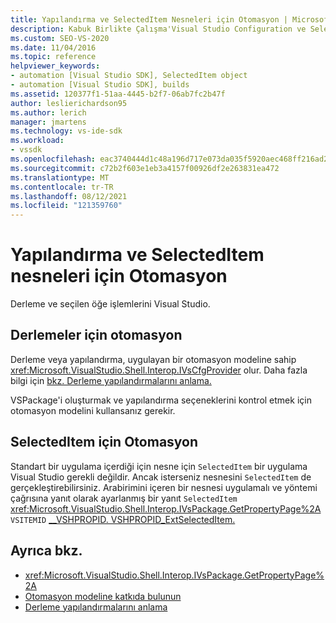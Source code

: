```yaml
---
title: Yapılandırma ve SelectedItem Nesneleri için Otomasyon | Microsoft Docs
description: Kabuk Birlikte Çalışma'Visual Studio Configuration ve SelectedItem nesnelerini kullanarak derleme ve seçilen öğe işlemlerini otomatikleştirmeyi öğrenin.
ms.custom: SEO-VS-2020
ms.date: 11/04/2016
ms.topic: reference
helpviewer_keywords:
- automation [Visual Studio SDK], SelectedItem object
- automation [Visual Studio SDK], builds
ms.assetid: 120377f1-51aa-4445-b2f7-06ab7fc2b47f
author: leslierichardson95
ms.author: lerich
manager: jmartens
ms.technology: vs-ide-sdk
ms.workload:
- vssdk
ms.openlocfilehash: eac3740444d1c48a196d717e073da035f5920aec468ff216ad22ebdc6cb65918
ms.sourcegitcommit: c72b2f603e1eb3a4157f00926df2e263831ea472
ms.translationtype: MT
ms.contentlocale: tr-TR
ms.lasthandoff: 08/12/2021
ms.locfileid: "121359760"
---
```

# <a name="automation-for-configuration-and-selecteditem-objects"></a>Yapılandırma ve SelectedItem nesneleri için Otomasyon

Derleme ve seçilen öğe işlemlerini Visual Studio.

## <a name="automation-for-builds"></a>Derlemeler için otomasyon

Derleme veya yapılandırma, uygulayan bir otomasyon modeline sahip <xref:Microsoft.VisualStudio.Shell.Interop.IVsCfgProvider> olur. Daha fazla bilgi için [bkz. Derleme yapılandırmalarını anlama.](../../ide/understanding-build-configurations.md)

VSPackage'i oluşturmak ve yapılandırma seçeneklerini kontrol etmek için otomasyon modelini kullansanız gerekir.

## <a name="automation-for-selecteditem"></a>SelectedItem için Otomasyon

Standart bir uygulama içerdiği için nesne için `SelectedItem` bir uygulama Visual Studio gerekli değildir. Ancak isterseniz nesnesini `SelectedItem` de gerçekleştirebilirsiniz. Arabirimini içeren bir nesnesi uygulamalı ve yöntemi çağrısına yanıt olarak ayarlanmış bir yanıt `SelectedItem` <xref:Microsoft.VisualStudio.Shell.Interop.IVsPackage.GetPropertyPage%2A> `VSITEMID` [__VSHPROPID. VSHPROPID_ExtSelectedItem.](<xref:Microsoft.VisualStudio.Shell.Interop.__VSHPROPID.VSHPROPID_ExtSelectedItem>)

## <a name="see-also"></a>Ayrıca bkz.

- <xref:Microsoft.VisualStudio.Shell.Interop.IVsPackage.GetPropertyPage%2A>
- [Otomasyon modeline katkıda bulunun](../../extensibility/internals/contributing-to-the-automation-model.md)
- [Derleme yapılandırmalarını anlama](../../ide/understanding-build-configurations.md)
